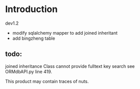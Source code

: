 Introduction
============
dev1.2 
* modify sqlalchemy mapper to add joined inheritant
* add bingzheng table

todo:
--------
joined inheritance Class cannot provide fulltext key search
see ORMdbAPI.py line 419.

This product may contain traces of nuts.
